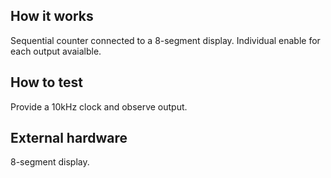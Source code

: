 <!---

This file is used to generate your project datasheet. Please fill in the information below and delete any unused
sections.

You can also include images in this folder and reference them in the markdown. Each image must be less than
512 kb in size, and the combined size of all images must be less than 1 MB.
-->

## How it works

Sequential counter connected to a 8-segment display. Individual enable for each output avaialble.

## How to test

Provide a 10kHz clock and observe output.

## External hardware

8-segment display.
